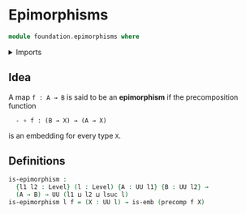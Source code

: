 # Epimorphisms

```agda
module foundation.epimorphisms where
```

<details><summary>Imports</summary>

```agda
open import foundation.functions
open import foundation.universe-levels

open import foundation-core.embeddings
```

</details>

## Idea

A map `f : A → B` is said to be an **epimorphism** if the precomposition
function

```text
  - ∘ f : (B → X) → (A → X)
```

is an embedding for every type `X`.

## Definitions

```agda
is-epimorphism :
  {l1 l2 : Level} (l : Level) {A : UU l1} {B : UU l2} →
  (A → B) → UU (l1 ⊔ l2 ⊔ lsuc l)
is-epimorphism l f = (X : UU l) → is-emb (precomp f X)
```
